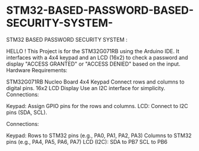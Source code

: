 # STM32-BASED-PASSWORD-BASED-SECURITY-SYSTEM-
STM32 BASED PASSWORD SECURITY SYSTEM :

HELLO ! This Project is for the STM32G071RB using the Arduino IDE. It interfaces with a 4x4 keypad and an LCD (16x2) to check a password and display "ACCESS GRANTED" or "ACCESS DENIED" based on the input.
Hardware Requirements:

STM32G071RB Nucleo Board
4x4 Keypad
Connect rows and columns to digital pins.
16x2 LCD Display
Use an I2C interface for simplicity.
Connections:

Keypad: Assign GPIO pins for the rows and columns.
LCD: Connect to I2C pins (SDA, SCL).

Connections:

Keypad:
Rows to STM32 pins (e.g., PA0, PA1, PA2, PA3)
Columns to STM32 pins (e.g., PA4, PA5, PA6, PA7)
LCD (I2C):
SDA to PB7
SCL to PB6
